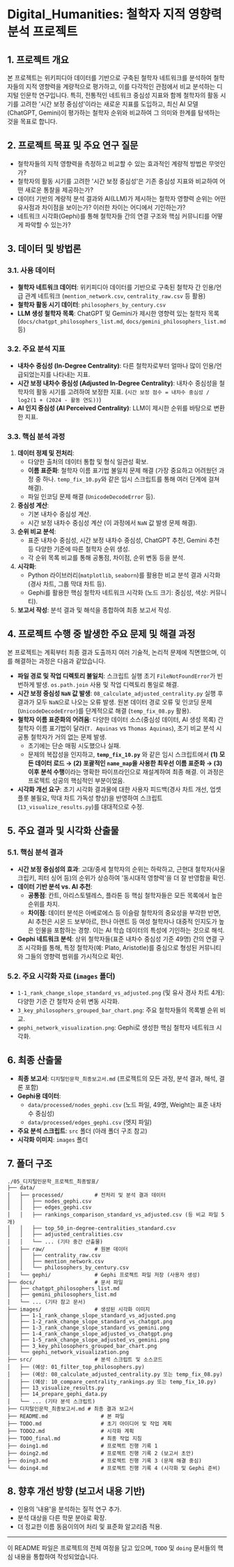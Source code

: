 # Digital_Humanities: 철학자 지적 영향력 분석 프로젝트

## 1. 프로젝트 개요

본 프로젝트는 위키피디아 데이터를 기반으로 구축된 철학자 네트워크를 분석하여 철학자들의 지적 영향력을 계량적으로 평가하고, 이를 다각적인 관점에서 비교 분석하는 디지털 인문학 연구입니다. 특히, 전통적인 네트워크 중심성 지표와 함께 철학자의 활동 시기를 고려한 '시간 보정 중심성'이라는 새로운 지표를 도입하고, 최신 AI 모델(ChatGPT, Gemini)이 평가하는 철학자 순위와 비교하여 그 의미와 한계를 탐색하는 것을 목표로 합니다.

## 2. 프로젝트 목표 및 주요 연구 질문

- 철학자들의 지적 영향력을 측정하고 비교할 수 있는 효과적인 계량적 방법은 무엇인가?
- 철학자의 활동 시기를 고려한 '시간 보정 중심성'은 기존 중심성 지표와 비교하여 어떤 새로운 통찰을 제공하는가?
- 데이터 기반의 계량적 분석 결과와 AI(LLM)가 제시하는 철학자 영향력 순위는 어떤 유사점과 차이점을 보이는가? 이러한 차이는 어디에서 기인하는가?
- 네트워크 시각화(Gephi)를 통해 철학자들 간의 연결 구조와 핵심 커뮤니티를 어떻게 파악할 수 있는가?

## 3. 데이터 및 방법론

### 3.1. 사용 데이터

- **철학자 네트워크 데이터**: 위키피디아 데이터를 기반으로 구축된 철학자 간 인용/언급 관계 네트워크 (`mention_network.csv`, `centrality_raw.csv` 등 활용)
- **철학자 활동 시기 데이터**: `philosophers_by_century.csv`
- **LLM 생성 철학자 목록**: ChatGPT 및 Gemini가 제시한 영향력 있는 철학자 목록 (`docs/chatgpt_philosophers_list.md`, `docs/gemini_philosophers_list.md` 등)

### 3.2. 주요 분석 지표

- **내차수 중심성 (In-Degree Centrality)**: 다른 철학자로부터 얼마나 많이 인용/언급되었는지를 나타내는 지표.
- **시간 보정 내차수 중심성 (Adjusted In-Degree Centrality)**: 내차수 중심성을 철학자의 활동 시기를 고려하여 보정한 지표. (`시간 보정 점수 = 내차수 중심성 / log2(1 + (2024 - 활동 연도))`)
- **AI 인지 중심성 (AI Perceived Centrality)**: LLM이 제시한 순위를 바탕으로 변환한 지표.

### 3.3. 핵심 분석 과정

1.  **데이터 정제 및 전처리**:
    - 다양한 출처의 데이터 통합 및 형식 일관성 확보.
    - **이름 표준화**: 철학자 이름 표기법 불일치 문제 해결 (가장 중요하고 어려웠던 과정 중 하나. `temp_fix_10.py`와 같은 임시 스크립트를 통해 여러 단계에 걸쳐 해결).
    - 파일 인코딩 문제 해결 (`UnicodeDecodeError` 등).
2.  **중심성 계산**:
    - 기본 내차수 중심성 계산.
    - 시간 보정 내차수 중심성 계산 (이 과정에서 `NaN` 값 발생 문제 해결).
3.  **순위 비교 분석**:
    - 표준 내차수 중심성, 시간 보정 내차수 중심성, ChatGPT 추천, Gemini 추천 등 다양한 기준에 따른 철학자 순위 생성.
    - 각 순위 목록 비교를 통해 공통점, 차이점, 순위 변동 등을 분석.
4.  **시각화**:
    - Python 라이브러리(`matplotlib`, `seaborn`)를 활용한 비교 분석 결과 시각화 (경사 차트, 그룹 막대 차트 등).
    - Gephi를 활용한 핵심 철학자 네트워크 시각화 (노드 크기: 중심성, 색상: 커뮤니티).
5.  **보고서 작성**: 분석 결과 및 해석을 종합하여 최종 보고서 작성.

## 4. 프로젝트 수행 중 발생한 주요 문제 및 해결 과정

본 프로젝트는 계획부터 최종 결과 도출까지 여러 기술적, 논리적 문제에 직면했으며, 이를 해결하는 과정은 다음과 같았습니다.

- **파일 경로 및 작업 디렉토리 불일치**: 스크립트 실행 초기 `FileNotFoundError`가 빈번하게 발생. `os.path.join` 사용 및 작업 디렉토리 통일로 해결.
- **시간 보정 중심성 `NaN` 값 발생**: `08_calculate_adjusted_centrality.py` 실행 후 결과가 모두 `NaN`으로 나오는 오류 발생. 원본 데이터 경로 오류 및 인코딩 문제(`UnicodeDecodeError`)를 단계적으로 해결 (`temp_fix_08.py` 활용).
- **철학자 이름 표준화의 어려움**: 다양한 데이터 소스(중심성 데이터, AI 생성 목록) 간 철학자 이름 표기법이 달라(`T. Aquinas` vs `Thomas Aquinas`), 초기 비교 분석 시 공통 철학자가 거의 없는 문제 발생.
  - 초기에는 단순 매핑 시도했으나 실패.
  - 문제의 복잡성을 인지하고, **`temp_fix_10.py`** 와 같은 임시 스크립트에서 **(1) 모든 데이터 로드 → (2) 포괄적인 `name_map`을 사용한 최우선 이름 표준화 → (3) 이후 분석 수행**이라는 명확한 파이프라인으로 재설계하여 최종 해결. 이 과정은 프로젝트 성공의 핵심적인 부분이었음.
- **시각화 개선 요구**: 초기 시각화 결과물에 대한 사용자 피드백(경사 차트 개선, 업셋 플롯 불필요, 막대 차트 가독성 향상)을 반영하여 스크립트(`13_visualize_results.py`)를 대대적으로 수정.

## 5. 주요 결과 및 시각화 산출물

### 5.1. 핵심 분석 결과

- **시간 보정 중심성의 효과**: 고대/중세 철학자의 순위는 하락하고, 근현대 철학자(사울 크립키, 피터 싱어 등)의 순위가 상승하여 '동시대적 영향력'을 더 잘 반영함을 확인.
- **데이터 기반 분석 vs. AI 추천**:
  - **공통점**: 칸트, 아리스토텔레스, 플라톤 등 핵심 철학자들은 모든 목록에서 높은 순위를 차지.
  - **차이점**: 데이터 분석은 아베로에스 등 이슬람 철학자의 중요성을 부각한 반면, AI 추천은 시몬 드 보부아르, 한나 아렌트 등 여성 철학자나 대중적 인지도가 높은 인물을 포함하는 경향. 이는 AI 학습 데이터의 특성에 기인하는 것으로 해석.
- **Gephi 네트워크 분석**: 상위 철학자들(표준 내차수 중심성 기준 49명) 간의 연결 구조 시각화를 통해, 특정 철학자(예: Plato, Aristotle)를 중심으로 형성된 커뮤니티와 그들의 영향력 범위를 가시적으로 확인.

### 5.2. 주요 시각화 자료 (`images` 폴더)

- `1-1_rank_change_slope_standard_vs_adjusted.png` (및 유사 경사 차트 4개): 다양한 기준 간 철학자 순위 변동 시각화.
- `3_key_philosophers_grouped_bar_chart.png`: 주요 철학자들의 목록별 순위 비교.
- `gephi_network_visualization.png`: Gephi로 생성한 핵심 철학자 네트워크 시각화.

## 6. 최종 산출물

- **최종 보고서**: `디지털인문학_최종보고서.md` (프로젝트의 모든 과정, 분석 결과, 해석, 결론 포함)
- **Gephi용 데이터**:
  - `data/processed/nodes_gephi.csv` (노드 파일, 49명, Weight는 표준 내차수 중심성)
  - `data/processed/edges_gephi.csv` (엣지 파일)
- **주요 분석 스크립트**: `src` 폴더 (아래 폴더 구조 참고)
- **시각화 이미지**: `images` 폴더

## 7. 폴더 구조

```
./05_디지털인문학_프로젝트_최종발표/
├── data/
│   ├── processed/          # 전처리 및 분석 결과 데이터
│   │   ├── nodes_gephi.csv
│   │   ├── edges_gephi.csv
│   │   ├── rankings_comparison_standard_vs_adjusted.csv (등 비교 파일 5개)
│   │   ├── top_50_in-degree-centralities_standard.csv
│   │   ├── adjusted_centralities.csv
│   │   └── ... (기타 중간 산출물)
│   ├── raw/                # 원본 데이터
│   │   ├── centrality_raw.csv
│   │   ├── mention_network.csv
│   │   └── philosophers_by_century.csv
│   └── gephi/              # Gephi 프로젝트 파일 저장 (사용자 생성)
├── docs/                   # 문서 파일
│   ├── chatgpt_philosophers_list.md
│   ├── gemini_philosophers_list.md
│   └── ... (기타 참고 문서)
├── images/                 # 생성된 시각화 이미지
│   ├── 1-1_rank_change_slope_standard_vs_adjusted.png
│   ├── 1-2_rank_change_slope_standard_vs_chatgpt.png
│   ├── 1-3_rank_change_slope_standard_vs_gemini.png
│   ├── 1-4_rank_change_slope_adjusted_vs_chatgpt.png
│   ├── 1-5_rank_change_slope_adjusted_vs_gemini.png
│   ├── 3_key_philosophers_grouped_bar_chart.png
│   └── gephi_network_visualization.png
├── src/                    # 분석 스크립트 및 소스코드
│   ├── (예상: 01_filter_top_philosophers.py)
│   ├── (예상: 08_calculate_adjusted_centrality.py 또는 temp_fix_08.py)
│   ├── (예상: 10_compare_centrality_rankings.py 또는 temp_fix_10.py)
│   ├── 13_visualize_results.py
│   ├── 14_prepare_gephi_data.py
│   └── ... (기타 분석 스크립트)
├── 디지털인문학_최종보고서.md # 최종 결과 보고서
├── README.md                 # 본 파일
├── TODO.md                   # 초기 아이디어 및 작업 계획
├── TODO2.md                  # 시각화 계획
├── TODO_final.md             # 최종 작업 지침
├── doing1.md                 # 프로젝트 진행 기록 1
├── doing2.md                 # 프로젝트 진행 기록 2 (보고서 초안)
├── doing3.md                 # 프로젝트 진행 기록 3 (문제 해결 중심)
└── doing4.md                 # 프로젝트 진행 기록 4 (시각화 및 Gephi 준비)
```

## 8. 향후 개선 방향 (보고서 내용 기반)

- 인용의 '내용'을 분석하는 질적 연구 추가.
- 분석 대상을 다른 학문 분야로 확장.
- 더 정교한 이름 동음이의어 처리 및 표준화 알고리즘 적용.

---

이 README 파일은 프로젝트의 전체 여정을 담고 있으며, `TODO` 및 `doing` 문서들의 핵심 내용을 통합하여 작성되었습니다.
